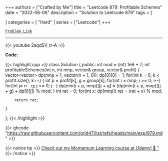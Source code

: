 
+++
authors = ["Crafted by Me"]
title = "Leetcode 879: Profitable Schemes"
date = "2022-06-06"
description = "Solution to Leetcode 879"
tags = [
    
]
categories = [
    "Hard"
]
series = ["Leetcode"]
+++



[`Problem Link`](https://leetcode.com/problems/profitable-schemes/description/)

---

{{< youtube 2aqdSV_tr-A >}}

**Code:**

{{< highlight cpp >}}
class Solution {
public:
    int mod = (int) 1e9 + 7;
    int profitableSchemes(int n, int mnp, vector<int>& group, vector<int>& profit) {
        vector<vector<int>> dp(mnp + 1, vector<int>(n + 1, 0));
        dp[0][0] = 1;
        for(int k = 0; k < profit.size(); k++) {
            int p = profit[k], g = group[k];
            for(int i = mnp; i >= 0; i--)
            for(int j= n - g; j >= 0; j--)
                dp[min(i + p, mnp)][j + g] = (dp[min(i + p, mnp)][j + g] + dp[i][j]) % mod;
        }
        int ret = 0;
        for(int x: dp[mnp]) ret = (ret + x) % mod;
        
        return ret;
        
    }
};
{{< /highlight >}}

{{< ghcode "https://raw.githubusercontent.com/grid47/list/refs/heads/main/exp/879.md" >}}

{{< notice tip >}}
[Check out my Momentum Learning course at Udemy! 🚀 "](https://www.udemy.com/course/blind-75-the-data-structures-and-algorithms-essentials/)
{{< /notice >}}

